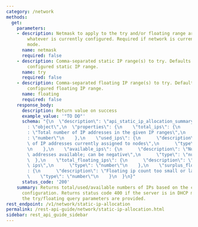 ```yaml
---
category: /network
methods:
  get:
    parameters:
    - description: Netmask to apply to the try and/or floating range arguments, overriding
        whatever is currently configured. Required if network is currently in DHCP
        mode.
      name: netmask
      required: false
    - description: Comma-separated static IP range(s) to try. Defaults to currently
        configured static IP range.
      name: try
      required: false
    - description: Comma-separated floating IP range(s) to try. Defaults to currently
        configured floating IP range.
      name: floating
      required: false
    response_body:
      description: Return value on success
      example_value: '"TO DO"'
      schema: "{\n  \"description\": \"api_static_ip_allocation_summary\",\n  \"type\"\
        : \"object\",\n  \"properties\": {\n    \"total_ips\": {\n      \"description\"\
        : \"Total number of IP addresses in the given IP ranges\",\n      \"type\"\
        : \"number\"\n    },\n    \"used_ips\": {\n      \"description\": \"Number\
        \ of IP addresses currently assigned to nodes\",\n      \"type\": \"number\"\
        \n    },\n    \"available_ips\": {\n      \"description\": \"Number of IP\
        \ addresses available; can be negative\",\n      \"type\": \"number\"\n  \
        \  },\n    \"total_floating_ips\": {\n      \"description\": \"Total floating\
        \ ips\",\n      \"type\": \"number\"\n    },\n    \"surplus_floating_ips\"\
        : {\n      \"description\": \"Floating ip count too small or large\",\n  \
        \    \"type\": \"number\"\n    }\n  }\n}"
      status_code: '200'
    summary: Returns total/used/available numbers of IPs based on the current network
      configuration. Returns status code 400 if the server is in DHCP mode unless
      the try/floating query parameters are provided.
rest_endpoint: /v1/network/static-ip-allocation
permalink: /rest-api-guide/network/static-ip-allocation.html
sidebar: rest_api_guide_sidebar
---
```

